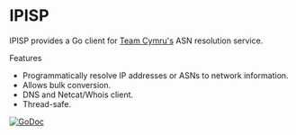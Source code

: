 # IPISP

IPISP provides a Go client for [Team Cymru's](http://www.team-cymru.org/IP-ASN-mapping.html) ASN resolution service.

Features
- Programmatically resolve IP addresses or ASNs to network information.
- Allows bulk conversion.
- DNS and Netcat/Whois client.
- Thread-safe.


[![GoDoc](https://godoc.org/github.com/golang/gddo?status.svg)](https://godoc.org/github.com/ammario/ipisp)